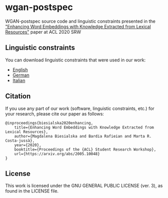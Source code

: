 # wgan-postspec

WGAN-postspec source code and linguistic constraints presented in the ["Enhancing Word Embeddings with Knowledge Extracted from Lexical Resources"](https://arxiv.org/abs/2005.10048) paper at ACL 2020 SRW


## Linguistic constraints
You can download linguistic constraints that were used in our work:
- [English](https://mydisk.cs.upc.edu/s/nJJeZPBBdBxwNQ5)
- [German](https://mydisk.cs.upc.edu/s/4ARroiarPjweXGG)
- [Italian](https://mydisk.cs.upc.edu/s/bownFfnacimcjfD)

## Citation
If you use any part of our work (software, linguistic constraints, etc.) for your research, please cite our paper as follows:
```
@inproceedings{biesialska2020enhancing,
    title={Enhancing Word Embeddings with Knowledge Extracted from Lexical Resources},
    author={Magdalena Biesialska and Bardia Rafieian and Marta R. Costa-jussà},
    year={2020},
    booktitle={Proceedings of the {ACL} Student Research Workshop},
    url={https://arxiv.org/abs/2005.10048}
}
```
## License
This work is licensed under the GNU GENERAL PUBLIC LICENSE (ver. 3), as found in the LICENSE file.
